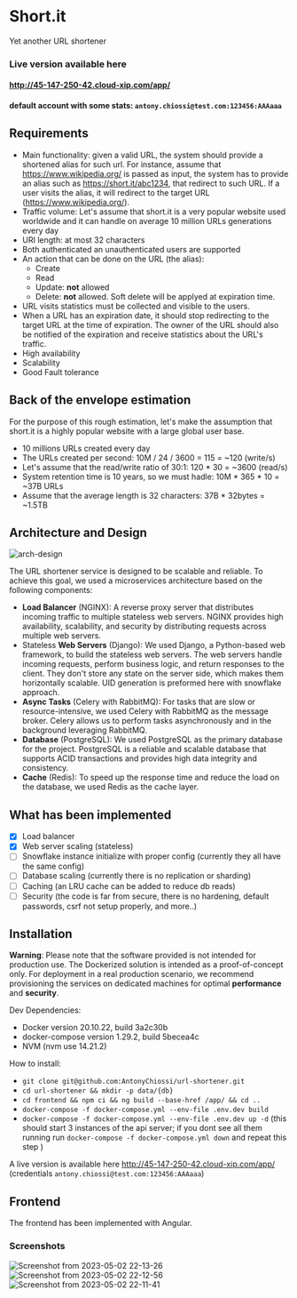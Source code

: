# Short.it
Yet another URL shortener

### Live version available here 
#### http://45-147-250-42.cloud-xip.com/app/
#### default account with some stats: `antony.chiossi@test.com:123456:AAAaaa`

## Requirements

- Main functionality: given a valid URL, the system should provide a shortened alias for such url. For instance, assume that https://www.wikipedia.org/ is passed as input, the system has to provide an alias such as https://short.it/abc1234, that redirect to such URL. If a user visits the alias, it will redirect to the target URL (https://www.wikipedia.org/).
- Traffic volume: Let's assume that short.it is a very popular website used worldwide and it can handle on average 10 million URLs generations every day
- URI length: at most 32 characters
- Both authenticated an unauthenticated users are supported
- An action that can be done on the URL (the alias):
  - Create
  - Read
  - Update: **not** allowed
  - Delete: **not** allowed. Soft delete will be applyed at expiration time.
- URL visits statistics must be collected and visible to the users.
- When a URL has an expiration date, it should stop redirecting to the target URL at the time of expiration. The owner of the URL should also be notified of the expiration and receive statistics about the URL's traffic.
- High availability
- Scalability
- Good Fault tolerance

## Back of the envelope estimation
For the purpose of this rough estimation, let's make the assumption that short.it is a highly popular website with a large global user base.

- 10 millions URLs created every day
- The URLs created per second: 10M / 24 / 3600 = 115 = ~120 (write/s)
- Let's assume that the read/write ratio of 30:1: 120 * 30 = ~3600 (read/s)
- System retention time is 10 years, so we must hadle: 10M * 365 * 10 = ~37B URLs
- Assume that the average length is 32 characters: 37B * 32bytes = ~1.5TB

## Architecture and Design
![arch-design](https://user-images.githubusercontent.com/26548787/235768215-f4389258-355f-41d8-aa94-e1953f8b443d.png)

The URL shortener service is designed to be scalable and reliable. To achieve this goal, we used a microservices architecture based on the following components:

- **Load Balancer** (NGINX): A reverse proxy server that distributes incoming traffic to multiple stateless web servers. NGINX provides high availability, scalability, and security by distributing requests across multiple web servers.
- Stateless **Web Servers** (Django): We used Django, a Python-based web framework, to build the stateless web servers. The web servers handle incoming requests, perform business logic, and return responses to the client. They don't store any state on the server side, which makes them horizontally scalable. UID generation is preformed here with snowflake approach.
- **Async Tasks** (Celery with RabbitMQ): For tasks that are slow or resource-intensive, we used Celery with RabbitMQ as the message broker. Celery allows us to perform tasks asynchronously and in the background leveraging RabbitMQ.
- **Database** (PostgreSQL): We used PostgreSQL as the primary database for the project. PostgreSQL is a reliable and scalable database that supports ACID transactions and provides high data integrity and consistency.
- **Cache** (Redis): To speed up the response time and reduce the load on the database, we used Redis as the cache layer.
    
## What has been implemented
- [x] Load balancer 
- [x] Web server scaling (stateless)
- [ ] Snowflake instance initialize with proper config (currently they all have the same config)
- [ ] Database scaling (currently there is no replication or sharding)
- [ ] Caching (an LRU cache can be added to reduce db reads)
- [ ] Security (the code is far from secure, there is no hardening, default passwords, csrf not setup properly, and more..)    
 
## Installation

**Warning**: Please note that the software provided is not intended for production use. The Dockerized solution is intended as a proof-of-concept only. For deployment in a real production scenario, we recommend provisioning the services on dedicated machines for optimal **performance** and **security**.

Dev Dependencies:
- Docker version 20.10.22, build 3a2c30b                                                                                          
- docker-compose version 1.29.2, build 5becea4c
- NVM (nvm use 14.21.2)

How to install:
- `git clone git@github.com:AntonyChiossi/url-shortener.git`
- `cd url-shortener && mkdir -p data/{db}`
- `cd frontend && npm ci && ng build --base-href /app/ && cd ..`
- `docker-compose -f docker-compose.yml --env-file .env.dev build`
- `docker-compose -f docker-compose.yml --env-file .env.dev up -d` (this should start 3 instances of the api server; if you dont see all them running run `docker-compose -f docker-compose.yml down` and repeat this step )

A live version is available here http://45-147-250-42.cloud-xip.com/app/ (credentials `antony.chiossi@test.com:123456:AAAaaa`)


## Frontend

The frontend has been implemented with Angular.

### Screenshots
![Screenshot from 2023-05-02 22-13-26](https://user-images.githubusercontent.com/26548787/235775614-9b458f44-0449-4565-9840-4355ef6557e6.png)
![Screenshot from 2023-05-02 22-12-56](https://user-images.githubusercontent.com/26548787/235775663-6cd787ba-cf39-4db2-9629-8153438bd916.png)
![Screenshot from 2023-05-02 22-11-41](https://user-images.githubusercontent.com/26548787/235775684-1ab35139-753c-4aa0-b4f1-3404926c4e5b.png)

